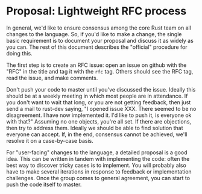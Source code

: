 # Proposal: Lightweight RFC process

In general, we'd like to ensure consensus among the core Rust team on
all changes to the language.  So, if you'd like to make a change, the
single basic requirement is to document your proposal and discuss it
as widely as you can.  The rest of this document describes the
"official" procedure for doing this.

The first step is to create an RFC issue: open an issue on github with
the "RFC" in the title and tag it with the `rfc` tag.  Others should
see the RFC tag, read the issue, and make comments.

Don't push your code to master until you've discussed the issue.
Ideally this should be at a weekly meeting in which most people are in
attendance.  If you don't want to wait that long, or you are not
getting feedback, then just send a mail to rust-dev saying, "I opened
issue XXX.  There seemed to be no disagreement.  I have now
implemented it.  I'd like to push it, is everyone ok with that?"
Assuming no one objects, you're all set.  If there are objections,
then try to address them.  Ideally we should be able to find solution
that everyone can accept.  If, in the end, consensus cannot be
achieved, we'll resolve it on a case-by-case basis.

For "user-facing" changes to the language, a detailed proposal is a
good idea.  This can be written in tandem with implementing the code:
often the best way to discover tricky cases is to implement.  You will
probably also have to make several iterations in response to feedback
or implementation challenges.  Once the group comes to general
agreement, you can start to push the code itself to master.

